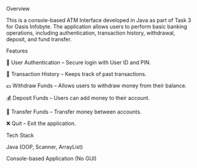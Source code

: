 Overview

This is a console-based ATM Interface developed in Java as part of Task 3 for Oasis Infobyte. The application allows users to perform basic banking operations, including authentication, transaction history, withdrawal, deposit, and fund transfer.

Features

🔑 User Authentication – Secure login with User ID and PIN.

📜 Transaction History – Keeps track of past transactions.

💵 Withdraw Funds – Allows users to withdraw money from their balance.

💰 Deposit Funds – Users can add money to their account.

🔄 Transfer Funds – Transfer money between accounts.

❌ Quit – Exit the application.

Tech Stack

Java (OOP, Scanner, ArrayList)

Console-based Application (No GUI)
